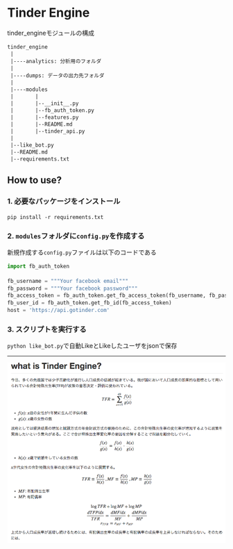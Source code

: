 # Tinder Engine

tinder_engineモジュールの構成
```
tinder_engine
 |
 |----analytics: 分析用のフォルダ
 |
 |----dumps: データの出力先フォルダ
 |
 |----modules
 |       |
 |       |--__init__.py
 |       |--fb_auth_token.py
 |       |--features.py
 |       |--README.md
 |       |--tinder_api.py
 |
 |--like_bot.py
 |--README.md
 |--requirements.txt
```

## How to use?
### 1. 必要なパッケージをインストール

```
pip install -r requirements.txt
```

### 2. `modules`フォルダに`config.py`を作成する
新規作成する`config.py`ファイルは以下のコードである

```python
import fb_auth_token

fb_username = """Your facebook email"""
fb_password = """Your facebook password"""
fb_access_token = fb_auth_token.get_fb_access_token(fb_username, fb_password)
fb_user_id = fb_auth_token.get_fb_id(fb_access_token)
host = 'https://api.gotinder.com'
```

### 3. スクリプトを実行する
`python like_bot.py`で自動LikeとLikeしたユーザをjsonで保存


---
![](tinder_engine.png)
